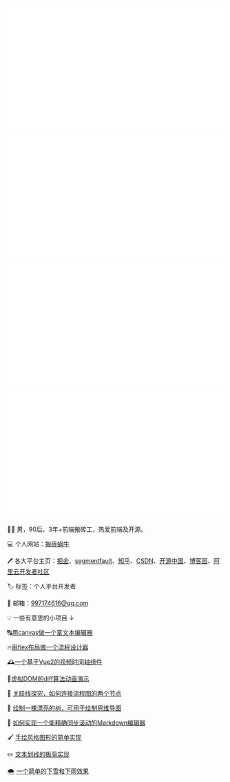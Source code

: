 <div align="center">

<a href="https://github.com/jstrieb/github-stats#gh-dark-mode-only">
<img src="https://github.com/wanglin2/github-stats/blob/master/generated/overview.svg#gh-dark-mode-only" />
<img src="https://github.com/wanglin2/github-stats/blob/master/generated/languages.svg#gh-dark-mode-only" />
</a>
<a href="https://github.com/jstrieb/github-stats#gh-light-mode-only">
<img src="https://github.com/wanglin2/github-stats/blob/master/generated/overview.svg#gh-dark-mode-only#gh-light-mode-only" />
<img src="https://github.com/wanglin2/github-stats/blob/master/generated/languages.svg#gh-dark-mode-only#gh-light-mode-only" />
</a>

</div>

👨‍💻 男，90后，3年+前端搬砖工，热爱前端及开源。

💻 个人网站：[搬砖蜗牛](http://xakwy.com/)

🖊️ 各大平台主页：[掘金](https://juejin.cn/user/325111170756279/posts)、[segmentfault](https://segmentfault.com/u/jiejiaoxiaolin/articles)、[知乎](https://www.zhihu.com/people/wang-lin-49-43-65/posts)、[CSDN](https://blog.csdn.net/sinat_33488770?type=blog)、[开源中国](https://my.oschina.net/u/4592513)、[博客园](https://www.cnblogs.com/wanglinmantan/)、[阿里云开发者社区](https://developer.aliyun.com/profile/expert/b4yftxgi3elg4)

🏷️ 标签：个人平台开发者

📧 邮箱：997174616@qq.com



💡 一些有意思的小项目 ↓

🔠[用canvas做一个富文本编辑器](https://github.com/wanglin2/canvas-editor-demo)

🔥[用flex布局做一个流程设计器](https://github.com/wanglin2/simple-flow-chart)

🕰️[一个基于Vue2的视频时间轴组件](https://github.com/wanglin2/VideoTimeLine)

🔨[虚拟DOM的diff算法动画演示](https://github.com/wanglin2/VNode_visualization)

🧵 [关联线探究，如何连接流程图的两个节点](https://github.com/wanglin2/AssociationLineDemo)

🌲 [绘制一棵漂亮的树，可用于绘制思维导图](https://github.com/wanglin2/tree_layout)

📃 [如何实现一个能精确同步滚动的Markdown编辑器](https://github.com/wanglin2/markdown_editor_sync_scroll_demo)

🖌️ [手绘风格图形的简单实现](https://github.com/wanglin2/handPaintedStyle)

✏️ [文本划线的极简实现](https://github.com/wanglin2/textUnderline)

🌨️ [一个简单的下雪和下雨效果](https://github.com/wanglin2/snow)

